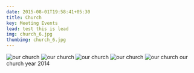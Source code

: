 ```yaml
---
date: 2015-08-01T19:58:41+05:30
title: Church
key: Meeting Events
lead: test this is lead
img: church_6.jpg
thumbimg: church_6.jpg
---
```

![our church](http://israelrajappah.com/images/gallery/church/church_1.jpg)
![our church](http://israelrajappah.com/images/gallery/church/church_2.jpg)
![our church](http://israelrajappah.com/images/gallery/church/church_3.jpg)
![our church](http://israelrajappah.com/images/gallery/church/church_4.jpg)
![our church](http://israelrajappah.com/images/gallery/church/church_5.jpg)
our church year 2014

<!--more-->